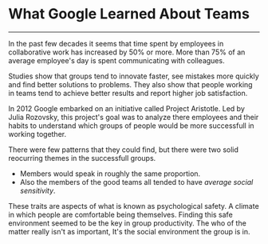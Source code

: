 # What Google Learned About Teams  
---

In the past few decades it seems that time spent by employees in collaborative work has increased by 50% or more. More than 75% of an average employee's day is spent communicating with colleagues.  

Studies show that groups tend to innovate faster, see mistakes more quickly and find better solutions to problems. They also show that people working in teams tend to achieve better results and report higher job satisfaction.  

In 2012 Google embarked on an initiative called Project Aristotle. Led by Julia Rozovsky, this project's goal was to analyze there employees and their habits to understand which groups of people would be more successfull in working together.  

There were few patterns that they could find, but there were two solid reocurring themes in the successfull groups.  

- Members would speak in roughly the same proportion.  
- Also the members of the good teams all tended to have *average social sensitivity*.  

These traits are aspects of what is known as psychological safety. A climate in which people are comfortable being themselves. Finding this safe environment seemed to be the key in group productivity. The who of the matter really isn't as important, It's the social environment the group is in.  




